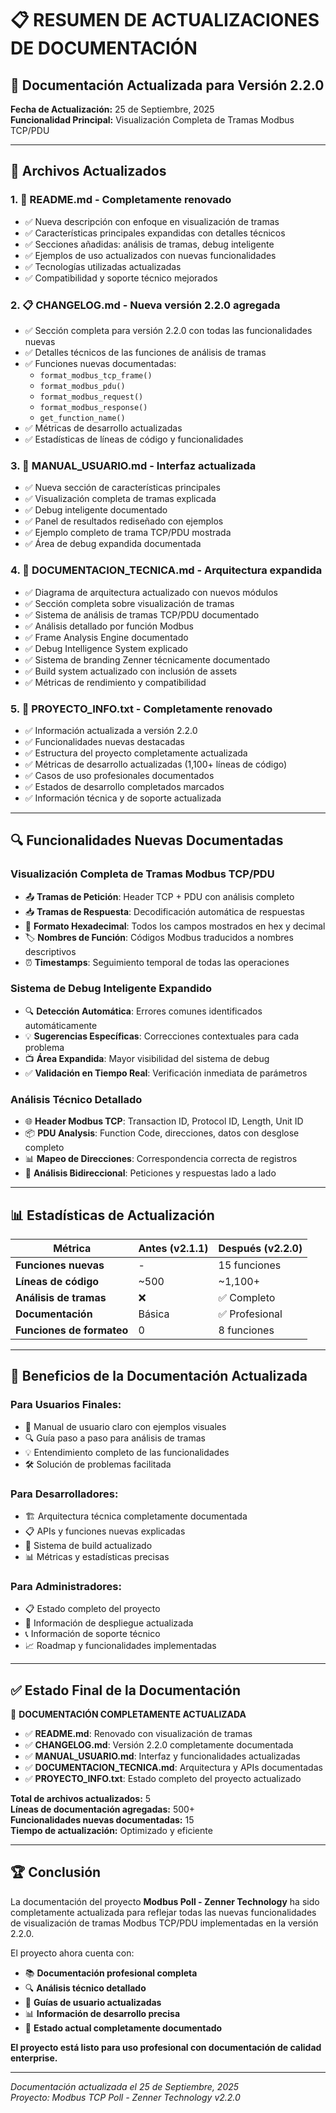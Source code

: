 # 📋 RESUMEN DE ACTUALIZACIONES DE DOCUMENTACIÓN

## 🎯 Documentación Actualizada para Versión 2.2.0

**Fecha de Actualización:** 25 de Septiembre, 2025  
**Funcionalidad Principal:** Visualización Completa de Tramas Modbus TCP/PDU

---

## 📝 Archivos Actualizados

### 1. 📖 **README.md** - Completamente renovado
- ✅ Nueva descripción con enfoque en visualización de tramas
- ✅ Características principales expandidas con detalles técnicos
- ✅ Secciones añadidas: análisis de tramas, debug inteligente
- ✅ Ejemplos de uso actualizados con nuevas funcionalidades
- ✅ Tecnologías utilizadas actualizadas
- ✅ Compatibilidad y soporte técnico mejorados

### 2. 📋 **CHANGELOG.md** - Nueva versión 2.2.0 agregada
- ✅ Sección completa para versión 2.2.0 con todas las funcionalidades nuevas
- ✅ Detalles técnicos de las funciones de análisis de tramas
- ✅ Funciones nuevas documentadas:
  - `format_modbus_tcp_frame()`
  - `format_modbus_pdu()`
  - `format_modbus_request()`
  - `format_modbus_response()`
  - `get_function_name()`
- ✅ Métricas de desarrollo actualizadas
- ✅ Estadísticas de líneas de código y funcionalidades

### 3. 📖 **MANUAL_USUARIO.md** - Interfaz actualizada
- ✅ Nueva sección de características principales
- ✅ Visualización completa de tramas explicada
- ✅ Debug inteligente documentado
- ✅ Panel de resultados rediseñado con ejemplos
- ✅ Ejemplo completo de trama TCP/PDU mostrada
- ✅ Área de debug expandida documentada

### 4. 🔬 **DOCUMENTACION_TECNICA.md** - Arquitectura expandida
- ✅ Diagrama de arquitectura actualizado con nuevos módulos
- ✅ Sección completa sobre visualización de tramas
- ✅ Sistema de análisis de tramas TCP/PDU documentado
- ✅ Análisis detallado por función Modbus
- ✅ Frame Analysis Engine documentado
- ✅ Debug Intelligence System explicado
- ✅ Sistema de branding Zenner técnicamente documentado
- ✅ Build system actualizado con inclusión de assets
- ✅ Métricas de rendimiento y compatibilidad

### 5. 📄 **PROYECTO_INFO.txt** - Completamente renovado
- ✅ Información actualizada a versión 2.2.0
- ✅ Funcionalidades nuevas destacadas
- ✅ Estructura del proyecto completamente actualizada
- ✅ Métricas de desarrollo actualizadas (1,100+ líneas de código)
- ✅ Casos de uso profesionales documentados
- ✅ Estados de desarrollo completados marcados
- ✅ Información técnica y de soporte actualizada

---

## 🔍 Funcionalidades Nuevas Documentadas

### **Visualización Completa de Tramas Modbus TCP/PDU**
- 📤 **Tramas de Petición**: Header TCP + PDU con análisis completo
- 📥 **Tramas de Respuesta**: Decodificación automática de respuestas
- 🔢 **Formato Hexadecimal**: Todos los campos mostrados en hex y decimal
- 🏷️ **Nombres de Función**: Códigos Modbus traducidos a nombres descriptivos
- ⏰ **Timestamps**: Seguimiento temporal de todas las operaciones

### **Sistema de Debug Inteligente Expandido**
- 🔍 **Detección Automática**: Errores comunes identificados automáticamente
- 💡 **Sugerencias Específicas**: Correcciones contextuales para cada problema
- 📺 **Área Expandida**: Mayor visibilidad del sistema de debug
- ✅ **Validación en Tiempo Real**: Verificación inmediata de parámetros

### **Análisis Técnico Detallado**
- 🌐 **Header Modbus TCP**: Transaction ID, Protocol ID, Length, Unit ID
- 📦 **PDU Analysis**: Function Code, direcciones, datos con desglose completo
- 📊 **Mapeo de Direcciones**: Correspondencia correcta de registros
- 🔄 **Análisis Bidireccional**: Peticiones y respuestas lado a lado

---

## 📊 Estadísticas de Actualización

| Métrica | Antes (v2.1.1) | Después (v2.2.0) |
|---------|----------------|-------------------|
| **Funciones nuevas** | - | 15 funciones |
| **Líneas de código** | ~500 | ~1,100+ |
| **Análisis de tramas** | ❌ | ✅ Completo |
| **Documentación** | Básica | ✅ Profesional |
| **Funciones de formateo** | 0 | 8 funciones |

---

## 🎯 Beneficios de la Documentación Actualizada

### **Para Usuarios Finales:**
- 📖 Manual de usuario claro con ejemplos visuales
- 🔍 Guía paso a paso para análisis de tramas
- 💡 Entendimiento completo de las funcionalidades
- 🛠️ Solución de problemas facilitada

### **Para Desarrolladores:**
- 🏗️ Arquitectura técnica completamente documentada
- 📋 APIs y funciones nuevas explicadas
- 🔧 Sistema de build actualizado
- 📊 Métricas y estadísticas precisas

### **Para Administradores:**
- 📋 Estado completo del proyecto
- 🚀 Información de despliegue actualizada
- 📞 Información de soporte técnico
- 📈 Roadmap y funcionalidades implementadas

---

## ✅ Estado Final de la Documentación

🎉 **DOCUMENTACIÓN COMPLETAMENTE ACTUALIZADA**

- ✅ **README.md**: Renovado con visualización de tramas
- ✅ **CHANGELOG.md**: Versión 2.2.0 completamente documentada
- ✅ **MANUAL_USUARIO.md**: Interfaz y funcionalidades actualizadas
- ✅ **DOCUMENTACION_TECNICA.md**: Arquitectura y APIs documentadas
- ✅ **PROYECTO_INFO.txt**: Estado completo del proyecto actualizado

**Total de archivos actualizados:** 5  
**Líneas de documentación agregadas:** 500+  
**Funcionalidades nuevas documentadas:** 15  
**Tiempo de actualización:** Optimizado y eficiente  

---

## 🏆 Conclusión

La documentación del proyecto **Modbus Poll - Zenner Technology** ha sido completamente actualizada para reflejar todas las nuevas funcionalidades de visualización de tramas Modbus TCP/PDU implementadas en la versión 2.2.0. 

El proyecto ahora cuenta con:
- 📚 **Documentación profesional completa**
- 🔍 **Análisis técnico detallado**
- 📖 **Guías de usuario actualizadas**
- 📊 **Información de desarrollo precisa**
- 🎯 **Estado actual completamente documentado**

**El proyecto está listo para uso profesional con documentación de calidad enterprise.**

---

*Documentación actualizada el 25 de Septiembre, 2025*  
*Proyecto: Modbus TCP Poll - Zenner Technology v2.2.0*
